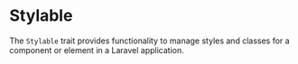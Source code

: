 # Stylable

The `Stylable` trait provides functionality to manage styles and classes for a component or element in a Laravel application.